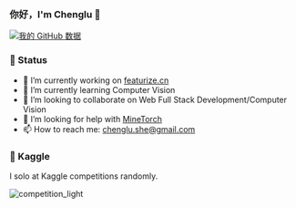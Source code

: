 ### 你好，I'm Chenglu 👋

[![我的 GitHub 数据](https://github-readme-stats.vercel.app/api?username=louis-she)]()

### 🦄 Status

- 🔭 I’m currently working on [featurize.cn](https://featurize.cn)
- 🌱 I’m currently learning Computer Vision
- 👯 I’m looking to collaborate on Web Full Stack Development/Computer Vision
- 🤔 I’m looking for help with [MineTorch](https://github.com/louis-she/minetorch)
- 📫 How to reach me: chenglu.she@gmail.com

### 🏁 Kaggle

I solo at Kaggle competitions randomly.

![competition_light](https://road-to-kaggle-grandmaster.vercel.app/api/badges/snaker/competition/light)

